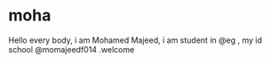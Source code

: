 # moha
Hello every body, i am Mohamed Majeed, i am student in @eg , my id school @momajeedf014 .welcome
